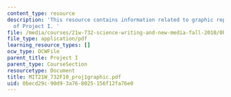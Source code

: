 ```yaml
---
content_type: resource
description: 'This resource contains information related to graphic representation
  of Project I. '
file: /media/courses/21w-732-science-writing-and-new-media-fall-2010/0becd29c90d93a768025156f12fa76e0_MIT21W_732F10_proj1graphic.pdf
file_type: application/pdf
learning_resource_types: []
ocw_type: OCWFile
parent_title: Project I
parent_type: CourseSection
resourcetype: Document
title: MIT21W_732F10_proj1graphic.pdf
uid: 0becd29c-90d9-3a76-8025-156f12fa76e0
---
```

